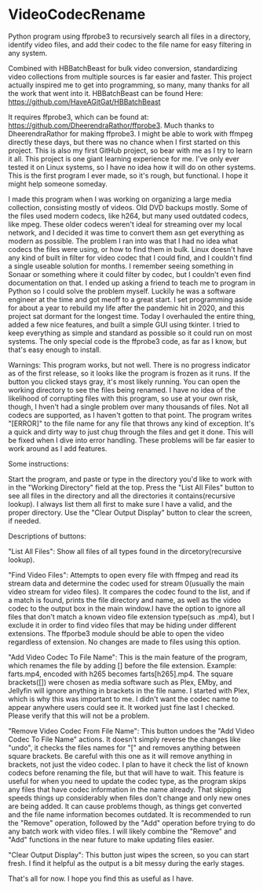 # VideoCodecRename
Python program using ffprobe3 to recursively search all files in a directory, identify video files, and add their codec to the file name for easy filtering in any system.

Combined with HBBatchBeast for bulk video conversion, standardizing video collections from multiple sources is far easier and faster.
This project actually inspired me to get into programming, so many, many thanks for all the work that went into it.
HBBatchBeast can be found Here: https://github.com/HaveAGitGat/HBBatchBeast

It requires ffprobe3, which can be found at: https://github.com/DheerendraRathor/ffprobe3. 
Much thanks to DheerendraRathor for making ffprobe3. I might be able to work with ffmpeg directly these days, but there was no chance when I first started on this project. This is also my first GitHub project, so bear with me as I try to learn it all. This project is one giant learning experience for me.
I've only ever tested it on Linux systems, so I have no idea how it will do on other systems. This is the first program I ever made, so it's rough, but functional. I hope it might help someone someday.

I made this program when I was working on organizing a large media collection, consisting mostly of videos. Old DVD backups mostly. Some of the files used modern codecs, like h264, but many used outdated codecs, like mpeg. These older codecs weren't ideal for streaming over my local network, and I decided it was time to convert them asn get everything as modern as possible. The problem I ran into was that I had no idea what codecs the files were using, or how to find them in bulk. Linux doesn't have any kind of built in filter for video codec that I could find, and I couldn't find a single useable solution for months. I remember seeing something in Sonaar or something where it could filter by codec, but I couldn't even find documentation on that. I ended up asking a friend to teach me to program in Python so I could solve the problem myself. Luckily he was a software engineer at the time and got meoff to a great start. I set programming aside for about a year to rebuild my life after the pandemic hit in 2020, and this project sat dormant for the longest time. Today I overhauled the entire thing, added a few nice features, and built a simple GUI using tkinter. I tried to keep everything as simple and standard as possible so it could run on most systems. The only special code is the ffprobe3 code, as far as I know, but that's easy enough to install.

Warnings:
This program works, but not well. There is no progress indicator as of the first release, so it looks like the program is frozen as it runs. If the button you clicked stays gray, it's most likely running. You can open the working directory to see the files being renamed. I have no idea of the likelihood of corrupting files with this program, so use at your own risk, though, I hven't had a single problem over many thousands of files. Not all codecs are supported, as I haven't gotten to that point. The program writes "[ERROR]" to the file name for any file that throws any kind of exception. It's a quick and dirty way to just chug through the files and get it done. This will be fixed when I dive into error handling. These problems will be far easier to work around as I add features. 

Some instructions:

Start the program, and paste or type in the directory you'd like to work with in the "Working Directory" field at the top. Press the "List All Files" button to see all files in the directory and all the directories it contains(recursive lookup). I always list them all first to make sure I have a valid, and the proper directory. Use the "Clear Output Display" button to clear the screen, if needed.

Descriptions of buttons:

"List All Files":
Show all files of all types found in the dircetory(recursive lookup).

"Find Video Files": 
Attempts to open every file with ffmpeg and read its stream data and determine the codec used for stream 0(usually the main video stream for video files). It compares the codec found to the <VideoCodecs> list, and if a match is found, prints the file directory and name, as well as the video codec to the output box in the main window.I have the option to ignore all files that don't match a known video file extension type(such as .mp4), but I exclude it in order to find video files that may be hiding under different extensions. The ffporbe3 module should be able to open the video regardless of extension. No changes are made to files using this option.

"Add Video Codec To File Name":
This is the main feature of the program, which renames the file by adding [<codec>] before the file extension. Example: farts.mp4, encoded with h265 becomes farts[h265].mp4. The square brackets([]) were chosen as media software such as Plex, EMby, and Jellyfin will ignore anything in brackets in the file name. I started with Plex, which is why this was important to me. I didn't want the codec name to appear anywhere users could see it. It worked just fine last I checked. Please verify that this will not be a problem.

"Remove Video Codec From File Name":
This button undoes the "Add Video Codec To File Name" actions. It doesn't simply reverse the changes like "undo", it checks the files names for "[" and removes anything between square brackets. Be careful with this one as it will remove anything in brackets, not just the video codec. I plan to have it check the list of known codecs before renaming the file, but that will have to wait. This feature is useful for when you need to update the codec type, as the program skips any files that have codec information in the name already. That skipping speeds things up considerably when files don't change and only new ones are being added. It can cause problems though, as things get converted and the file name information becomes outdated. It is recommended to run the "Remove" operation, followed by the "Add" operation before trying to do any batch work with video files. I will likely combine the "Remove" and "Add" functions in the near future to make updating files easier. 

"Clear Output Display":
This button just wipes the screen, so you can start fresh. I find it helpful as the output is a bit messy during the early stages. 

That's all for now. I hope you find this as useful as I have. 
